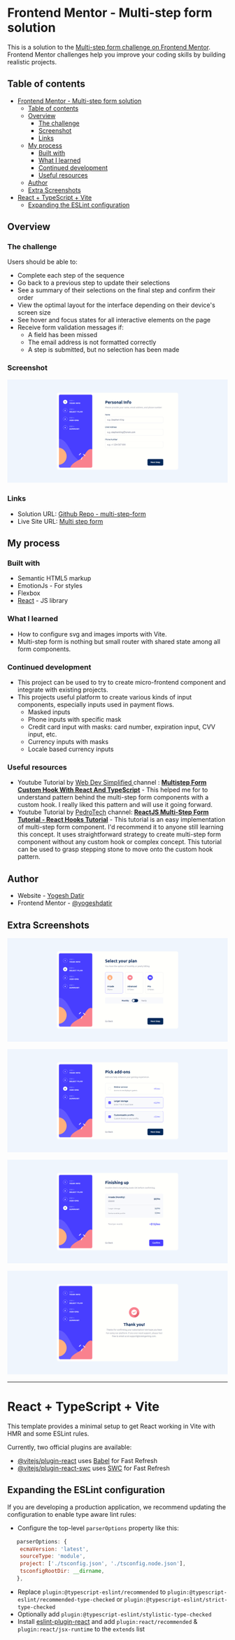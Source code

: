 # Frontend Mentor - Multi-step form solution

This is a solution to the [Multi-step form challenge on Frontend Mentor](https://www.frontendmentor.io/challenges/multistep-form-YVAnSdqQBJ). Frontend Mentor challenges help you improve your coding skills by building realistic projects.

## Table of contents

- [Frontend Mentor - Multi-step form solution](#frontend-mentor---multi-step-form-solution)
  - [Table of contents](#table-of-contents)
  - [Overview](#overview)
    - [The challenge](#the-challenge)
    - [Screenshot](#screenshot)
    - [Links](#links)
  - [My process](#my-process)
    - [Built with](#built-with)
    - [What I learned](#what-i-learned)
    - [Continued development](#continued-development)
    - [Useful resources](#useful-resources)
  - [Author](#author)
  - [Extra Screenshots](#extra-screenshots)
- [React + TypeScript + Vite](#react--typescript--vite)
  - [Expanding the ESLint configuration](#expanding-the-eslint-configuration)

## Overview

### The challenge

Users should be able to:

- Complete each step of the sequence
- Go back to a previous step to update their selections
- See a summary of their selections on the final step and confirm their order
- View the optimal layout for the interface depending on their device's screen size
- See hover and focus states for all interactive elements on the page
- Receive form validation messages if:
  - A field has been missed
  - The email address is not formatted correctly
  - A step is submitted, but no selection has been made

### Screenshot

![Screenshot](./src/assets/screenshots/React%20Multi-step%20Form%20-%20multi-step-form-react-fm.netlify.app.png)

### Links

- Solution URL: [Github Repo - multi-step-form](https://github.com/yogeshdatir/multi-step-form)
- Live Site URL: [Multi step form](https://multi-step-form-react-fm.netlify.app/)

## My process

### Built with

- Semantic HTML5 markup
- EmotionJs - For styles
- Flexbox
- [React](https://reactjs.org/) - JS library

### What I learned

- How to configure svg and images imports with Vite.
- Multi-step form is nothing but small router with shared state among all form components.

### Continued development

- This project can be used to try to create micro-frontend component and integrate with existing projects.
- This projects useful platform to create various kinds of input components, especially inputs used in payment flows.
  - Masked inputs
  - Phone inputs with specific mask
  - Credit card input with masks: card number, expiration input, CVV input, etc.
  - Currency inputs with masks
  - Locale based currency inputs

### Useful resources

- Youtube Tutorial by [Web Dev Simplified
  ](https://www.youtube.com/@WebDevSimplified) channel : [**Multistep Form Custom Hook With React And TypeScript**](https://youtu.be/uDCBSnWkuH0) - This helped me for to understand pattern behind the multi-step form components with a custom hook. I really liked this pattern and will use it going forward.
- Youtube Tutorial by [PedroTech](https://www.youtube.com/@PedroTechnologies) channel: [**ReactJS Multi-Step Form Tutorial - React Hooks Tutorial**](https://youtu.be/wOxP4k9f5rk) - This tutorial is an easy implementation of multi-step form component. I'd recommend it to anyone still learning this concept. It uses straightforward strategy to create multi-step form component without any custom hook or complex concept. This tutorial can be used to grasp stepping stone to move onto the custom hook pattern.

## Author

- Website - [Yogesh Datir](https://github.com/yogeshdatir)
- Frontend Mentor - [@yogeshdatir](https://www.frontendmentor.io/profile/yogeshdatir)

## Extra Screenshots

![Screenshot](./src/assets/screenshots/React%20Multi-step%20Form%20-%20multi-step-form-react-fm.netlify.app%202.png)

![Screenshot](./src/assets/screenshots/React%20Multi-step%20Form%20-%20multi-step-form-react-fm.netlify.app%203.png)

![Screenshot](./src/assets/screenshots/React%20Multi-step%20Form%20-%20multi-step-form-react-fm.netlify.app%204.png)

![Screenshot](./src/assets/screenshots/React%20Multi-step%20Form%20-%20multi-step-form-react-fm.netlify.app%205.png)

---

# React + TypeScript + Vite

This template provides a minimal setup to get React working in Vite with HMR and some ESLint rules.

Currently, two official plugins are available:

- [@vitejs/plugin-react](https://github.com/vitejs/vite-plugin-react/blob/main/packages/plugin-react/README.md) uses [Babel](https://babeljs.io/) for Fast Refresh
- [@vitejs/plugin-react-swc](https://github.com/vitejs/vite-plugin-react-swc) uses [SWC](https://swc.rs/) for Fast Refresh

## Expanding the ESLint configuration

If you are developing a production application, we recommend updating the configuration to enable type aware lint rules:

- Configure the top-level `parserOptions` property like this:

```js
   parserOptions: {
    ecmaVersion: 'latest',
    sourceType: 'module',
    project: ['./tsconfig.json', './tsconfig.node.json'],
    tsconfigRootDir: __dirname,
   },
```

- Replace `plugin:@typescript-eslint/recommended` to `plugin:@typescript-eslint/recommended-type-checked` or `plugin:@typescript-eslint/strict-type-checked`
- Optionally add `plugin:@typescript-eslint/stylistic-type-checked`
- Install [eslint-plugin-react](https://github.com/jsx-eslint/eslint-plugin-react) and add `plugin:react/recommended` & `plugin:react/jsx-runtime` to the `extends` list
